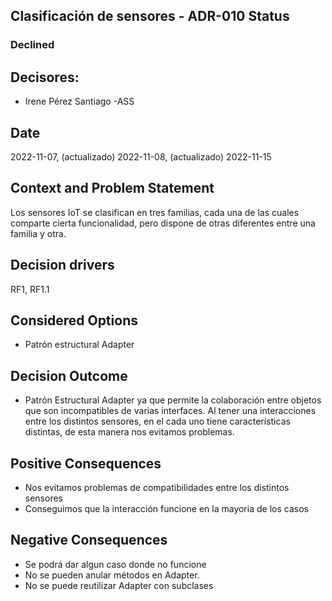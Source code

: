 

## Clasificación de sensores - ADR-010 Status

 ### Declined

## Decisores:

* Irene Pérez Santiago -ASS

## Date

2022-11-07, (actualizado) 2022-11-08,  (actualizado) 2022-11-15

## Context and Problem Statement

Los sensores IoT se clasifican en tres familias, cada una de las cuales comparte cierta funcionalidad, pero dispone de otras diferentes entre una familia y otra.

## Decision drivers

RF1, RF1.1 

## Considered Options

* Patrón estructural Adapter

## Decision Outcome

* Patrón Estructural Adapter ya que permite la colaboración entre objetos que son incompatibles de varias interfaces. Al tener una interacciones entre los distintos sensores, en el cada uno tiene características distintas, de esta manera nos evitamos problemas.

## Positive Consequences
* Nos evitamos problemas de compatibilidades entre los distintos sensores
* Conseguimos que la interacción funcione en la mayoria de los casos
  

## Negative Consequences
* Se  podrá dar algun caso donde no funcione
* No se pueden anular métodos en Adapter.
* No se puede reutilizar Adapter con subclases

